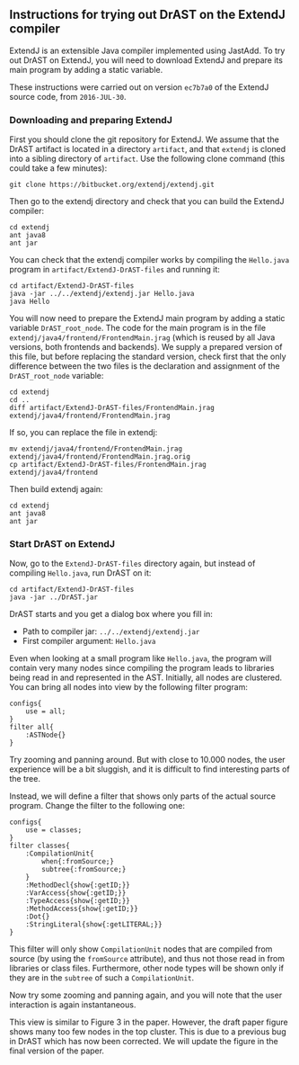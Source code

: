 ## Instructions for trying out DrAST on the ExtendJ compiler ##

ExtendJ is an extensible Java compiler implemented using JastAdd. To try out DrAST on ExtendJ, you will need to download ExtendJ and prepare its main program by adding a static variable.

These instructions were carried out on version `ec7b7a0` of the ExtendJ source code, from `2016-JUL-30`.

### Downloading and preparing ExtendJ

First you should clone the git repository for ExtendJ. We assume that the DrAST artifact is located in a directory `artifact`, and that `extendj` is cloned into a sibling directory of `artifact`. Use the following clone command (this could take a few minutes):

    git clone https://bitbucket.org/extendj/extendj.git

Then go to the extendj directory and check that you can build the ExtendJ compiler:

    cd extendj
    ant java8
    ant jar

You can check that the extendj compiler works by compiling the `Hello.java` program in `artifact/ExtendJ-DrAST-files` and running it:

    cd artifact/ExtendJ-DrAST-files
    java -jar ../../extendj/extendj.jar Hello.java
    java Hello

You will now need to prepare the ExtendJ main program by adding a static variable `DrAST_root_node`. The code for the main program is in the file `extendj/java4/frontend/FrontendMain.jrag` (which is reused by all Java versions, both frontends and backends). We supply a prepared version of this file, but before replacing the standard version, check first that the only difference between the two files is the declaration and assignment of the `DrAST_root_node` variable:

    cd extendj
    cd ..
    diff artifact/ExtendJ-DrAST-files/FrontendMain.jrag extendj/java4/frontend/FrontendMain.jrag

If so, you can replace the file in extendj:

    mv extendj/java4/frontend/FrontendMain.jrag extendj/java4/frontend/FrontendMain.jrag.orig
    cp artifact/ExtendJ-DrAST-files/FrontendMain.jrag extendj/java4/frontend

Then build extendj again:

    cd extendj
    ant java8
    ant jar

### Start DrAST on ExtendJ ###

Now, go to the `ExtendJ-DrAST-files` directory again, but instead of compiling `Hello.java`, run DrAST on it:

    cd artifact/ExtendJ-DrAST-files
    java -jar ../DrAST.jar

DrAST starts and you get a dialog box where you fill in:

* Path to compiler jar: `../../extendj/extendj.jar`
* First compiler argument: `Hello.java`

Even when looking at a small program like `Hello.java`, the program will contain very many nodes since compiling the program leads to libraries being read in and represented in the AST. Initially, all nodes are clustered. You can bring all nodes into view by the following filter program:

    configs{
        use = all;
    }
    filter all{
        :ASTNode{}
    }

Try zooming and panning around. But with close to 10.000 nodes, the user experience will be a bit sluggish, and it is difficult to find interesting parts of the tree.

Instead, we will define a filter that shows only parts of the actual source program. Change the filter to the following one:

    configs{
        use = classes;
    }
    filter classes{
        :CompilationUnit{
            when{:fromSource;}
            subtree{:fromSource;}
        }
        :MethodDecl{show{:getID;}}
        :VarAccess{show{:getID;}}
        :TypeAccess{show{:getID;}}
        :MethodAccess{show{:getID;}}
        :Dot{}
        :StringLiteral{show{:getLITERAL;}}
    }

This filter will only show `CompilationUnit` nodes that are compiled from source (by using the `fromSource` attribute), and thus not those read in from libraries or class files. Furthermore, other node types will be shown only if they are in the `subtree` of such a `CompilationUnit`.

Now try some zooming and panning again, and you will note that the user interaction is again instantaneous.

This view is similar to Figure 3 in the paper. However, the draft paper figure shows many too few nodes in the top cluster. This is due to a previous bug in DrAST which has now been corrected. We will update the figure in the final version of the paper.
